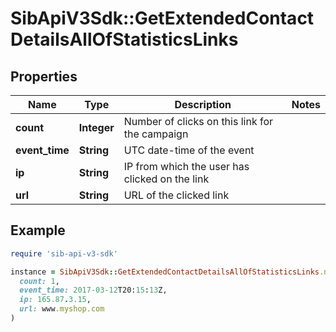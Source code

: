 # SibApiV3Sdk::GetExtendedContactDetailsAllOfStatisticsLinks

## Properties

| Name | Type | Description | Notes |
| ---- | ---- | ----------- | ----- |
| **count** | **Integer** | Number of clicks on this link for the campaign |  |
| **event_time** | **String** | UTC date-time of the event |  |
| **ip** | **String** | IP from which the user has clicked on the link |  |
| **url** | **String** | URL of the clicked link |  |

## Example

```ruby
require 'sib-api-v3-sdk'

instance = SibApiV3Sdk::GetExtendedContactDetailsAllOfStatisticsLinks.new(
  count: 1,
  event_time: 2017-03-12T20:15:13Z,
  ip: 165.87.3.15,
  url: www.myshop.com
)
```

